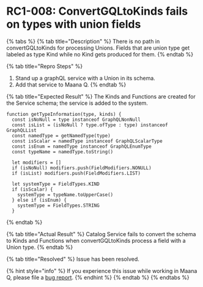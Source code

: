 # RC1-008: ConvertGQLtoKinds fails on types with union fields

{% tabs %}
{% tab title="Description" %}
There is no path in convertGQLtoKinds for processing Unions.  Fields that are union type get labeled as type Kind while no Kind gets produced for them. 
{% endtab %}

{% tab title="Repro Steps" %}
1. Stand up a graphQL service with a Union in its schema.
2. Add that service to Maana Q.
{% endtab %}

{% tab title="Expected Result" %}
The Kinds and Functions are created for the Service schema; the service is added to the system.

```text
function getTypeInformation(type, kinds) {
  const isNoNull = type instanceof GraphQLNonNull
  const isList = (isNoNull ? type.ofType : type) instanceof GraphQLList
  const namedType = getNamedType(type)
  const isScalar = namedType instanceof GraphQLScalarType
  const isEnum = namedType instanceof GraphQLEnumType
  const typeName = namedType.toString()

  let modifiers = []
  if (isNoNull) modifiers.push(FieldModifiers.NONULL)
  if (isList) modifiers.push(FieldModifiers.LIST)

  let systemType = FieldTypes.KIND
  if (isScalar) {
    systemType = typeName.toUpperCase()
  } else if (isEnum) {
    systemType = FieldTypes.STRING
  }
```
{% endtab %}

{% tab title="Actual Result" %}
Catalog Service fails to convert the schema to Kinds and Functions when convertGQLtoKinds process a field with a Union type.
{% endtab %}

{% tab title="Resolved" %}
Issue has been resolved.  

{% hint style="info" %}
If you experience this issue while working in Maana Q, please file a [bug report](https://maana-ue.gitbook.io/product/reference-docs/report-bugs).
{% endhint %}
{% endtab %}
{% endtabs %}

